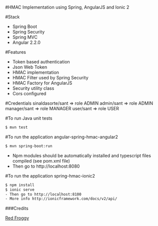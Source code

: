 #HMAC Implementation using Spring, AngularJS and Ionic 2

#Stack
- Spring Boot
- Spring Security
- Spring MVC
- Angular 2.2.0

#Features
- Token based authentication
- Json Web Token
- HMAC implementation
- HMAC Filter used by Spring Security
- HMAC Factory for AngularJS
- Security utility class
- Cors configured

#Credentials
sinaldasorte/sant => role ADMIN
admin/sant => role ADMIN
manager/sant => role MANAGER
user/sant => role USER

#To run Java unit tests
````bash
$ mvn test
````

#To run the application angular-spring-hmac-angular2
````bash
$ mvn spring-boot:run
````
- Npm modules should be automatically installed and typescript files compiled (see pom.xml file)
- Then go to http://localhost:8080

#To run the application spring-hmac-ionic2
````bash
$ npm install
$ ionic serve
- Then go to http://localhost:8100
- More info http://ionicframework.com/docs/v2/api/
````

###Credits

[Red Froggy](https://github.com/RedFroggy)

